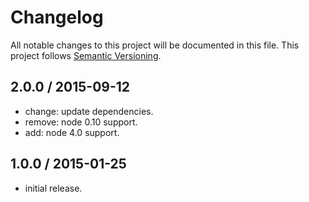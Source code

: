 # Changelog
All notable changes to this project will be documented in this file.
This project follows [Semantic Versioning](http://semver.org).

## 2.0.0 / 2015-09-12
 - change: update dependencies.
 - remove: node 0.10 support.
 - add: node 4.0 support.

## 1.0.0 / 2015-01-25
 - initial release.
